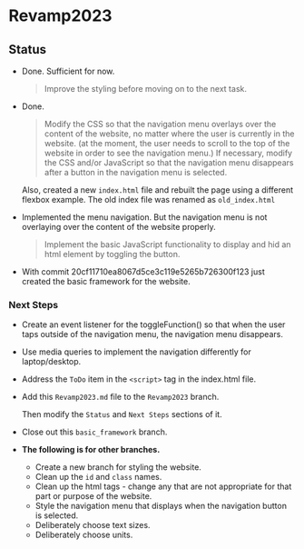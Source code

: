# Revamp2023

## Status

* Done. Sufficient for now.
    >Improve the styling before moving on to the next task.

* Done.
    >Modify the CSS so that the navigation menu overlays over the content of the website, no matter where the user is currently in the website. (at the moment, the user needs to scroll to the top of the website in order to see the navigation menu.)
    >If necessary, modify the CSS and/or JavaScript so that the navigation menu disappears after a button in the navigation menu is selected.

    Also, created a new `index.html` file and rebuilt the page using a different flexbox example. The old index file was renamed as `old_index.html`

* Implemented the menu navigation. But the navigation menu is not overlaying over the content of the website properly. 
    >Implement the basic JavaScript functionality to display and hid an html element by toggling the button.

* With commit 20cf11710ea8067d5ce3c119e5265b726300f123 just created the basic framework for the website.

### Next Steps

* Create an event listener for the toggleFunction() so that when the user taps outside of the navigation menu, the navigation menu disappears.

* Use media queries to implement the navigation differently for laptop/desktop.

* Address the `ToDo` item in the `<script>` tag in the index.html file.

* Add this `Revamp2023.md` file to the `Revamp2023` branch.

    Then modify the `Status` and `Next Steps` sections of it.

* Close out this `basic_framework` branch.

* **The following is for other branches.**
    * Create a new branch for styling the website.
    * Clean up the `id` and `class` names.
    * Clean up the html tags - change any that are not appropriate for that part or purpose of the website.
    * Style the navigation menu that displays when the navigation button is selected.
    * Deliberately choose text sizes.
    * Deliberately choose units.